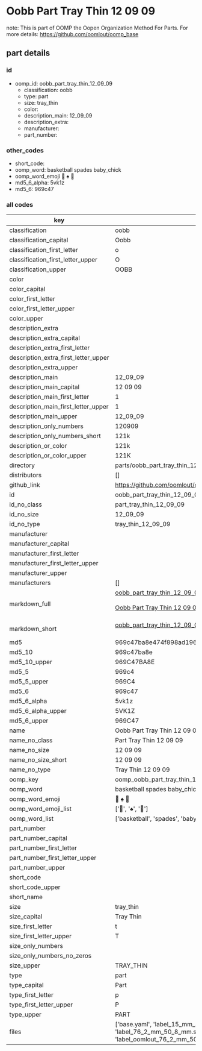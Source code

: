 # Oobb Part Tray Thin 12 09 09  

note: This is part of OOMP the Oopen Organization Method For Parts. For more details: https://github.com/oomlout/oomp_base

##  part details





### id
* oomp_id: oobb_part_tray_thin_12_09_09
  * classification: oobb
  * type: part
  * size: tray_thin
  * color: 
  * description_main: 12_09_09
  * description_extra: 
  * manufacturer: 
  * part_number: 

### other_codes
* short_code: 
* oomp_word: basketball spades baby_chick
* oomp_word_emoji :basketball: :spades: :baby_chick:
* md5_6_alpha: 5vk1z
* md5_6: 969c47

### all codes 
| key | value |  
| --- | --- |  
| classification | oobb |  
| classification_capital | Oobb |  
| classification_first_letter | o |  
| classification_first_letter_upper | O |  
| classification_upper | OOBB |  
| color |  |  
| color_capital |  |  
| color_first_letter |  |  
| color_first_letter_upper |  |  
| color_upper |  |  
| description_extra |  |  
| description_extra_capital |  |  
| description_extra_first_letter |  |  
| description_extra_first_letter_upper |  |  
| description_extra_upper |  |  
| description_main | 12_09_09 |  
| description_main_capital | 12 09 09 |  
| description_main_first_letter | 1 |  
| description_main_first_letter_upper | 1 |  
| description_main_upper | 12_09_09 |  
| description_only_numbers | 120909 |  
| description_only_numbers_short | 121k |  
| description_or_color | 121k |  
| description_or_color_upper | 121K |  
| directory | parts/oobb_part_tray_thin_12_09_09 |  
| distributors | [] |  
| github_link | https://github.com/oomlout/oomlout_oomp_part_src/tree/main/parts/oobb_part_tray_thin_12_09_09/working |  
| id | oobb_part_tray_thin_12_09_09 |  
| id_no_class | part_tray_thin_12_09_09 |  
| id_no_size | 12_09_09 |  
| id_no_type | tray_thin_12_09_09 |  
| manufacturer |  |  
| manufacturer_capital |  |  
| manufacturer_first_letter |  |  
| manufacturer_first_letter_upper |  |  
| manufacturer_upper |  |  
| manufacturers | [] |  
| markdown_full | [oobb_part_tray_thin_12_09_09](https://github.com/oomlout/oomlout_oomp_part_src/tree/main/parts/oobb_part_tray_thin_12_09_09/working)<br>[](https://github.com/oomlout/oomlout_oomp_part_src/tree/main/parts/oobb_part_tray_thin_12_09_09/working)<br>[Oobb Part Tray Thin 12 09 09](https://github.com/oomlout/oomlout_oomp_part_src/tree/main/parts/oobb_part_tray_thin_12_09_09/working)<br><br> |  
| markdown_short | [oobb_part_tray_thin_12_09_09](https://github.com/oomlout/oomlout_oomp_part_src/tree/main/parts/oobb_part_tray_thin_12_09_09/working)<br><br> |  
| md5 | 969c47ba8e474f898ad196413b31e6b3 |  
| md5_10 | 969c47ba8e |  
| md5_10_upper | 969C47BA8E |  
| md5_5 | 969c4 |  
| md5_5_upper | 969C4 |  
| md5_6 | 969c47 |  
| md5_6_alpha | 5vk1z |  
| md5_6_alpha_upper | 5VK1Z |  
| md5_6_upper | 969C47 |  
| name | Oobb Part Tray Thin 12 09 09 |  
| name_no_class | Part Tray Thin 12 09 09 |  
| name_no_size | 12 09 09 |  
| name_no_size_short | 12 09 09 |  
| name_no_type | Tray Thin 12 09 09 |  
| oomp_key | oomp_oobb_part_tray_thin_12_09_09 |  
| oomp_word | basketball spades baby_chick |  
| oomp_word_emoji | :basketball: :spades: :baby_chick: |  
| oomp_word_emoji_list | [':basketball:', ':spades:', ':baby_chick:'] |  
| oomp_word_list | ['basketball', 'spades', 'baby_chick'] |  
| part_number |  |  
| part_number_capital |  |  
| part_number_first_letter |  |  
| part_number_first_letter_upper |  |  
| part_number_upper |  |  
| short_code |  |  
| short_code_upper |  |  
| short_name |  |  
| size | tray_thin |  
| size_capital | Tray Thin |  
| size_first_letter | t |  
| size_first_letter_upper | T |  
| size_only_numbers |  |  
| size_only_numbers_no_zeros |  |  
| size_upper | TRAY_THIN |  
| type | part |  
| type_capital | Part |  
| type_first_letter | p |  
| type_first_letter_upper | P |  
| type_upper | PART |  
| files | ['base.yaml', 'label_15_mm_30_mm.pdf', 'label_15_mm_30_mm.svg', 'label_76_2_mm_50_8_mm.pdf', 'label_76_2_mm_50_8_mm.svg', 'label_oomlout_76_2_mm_50_8_mm.pdf', 'label_oomlout_76_2_mm_50_8_mm.svg', 'readme.md', 'working.json', 'working.yaml'] |  
